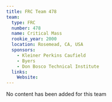 ```yaml
---
title: FRC Team 478
team:
  type: FRC
  number: 478
  name: Critical Mass
  rookie_year: 2000
  location: Rosemead, CA, USA
  sponsors:
    - Kleiner Perkins Caufield
    - Byers
    - Don Bosco Technical Institute
  links:
    Website: 
---
```

No content has been added for this team